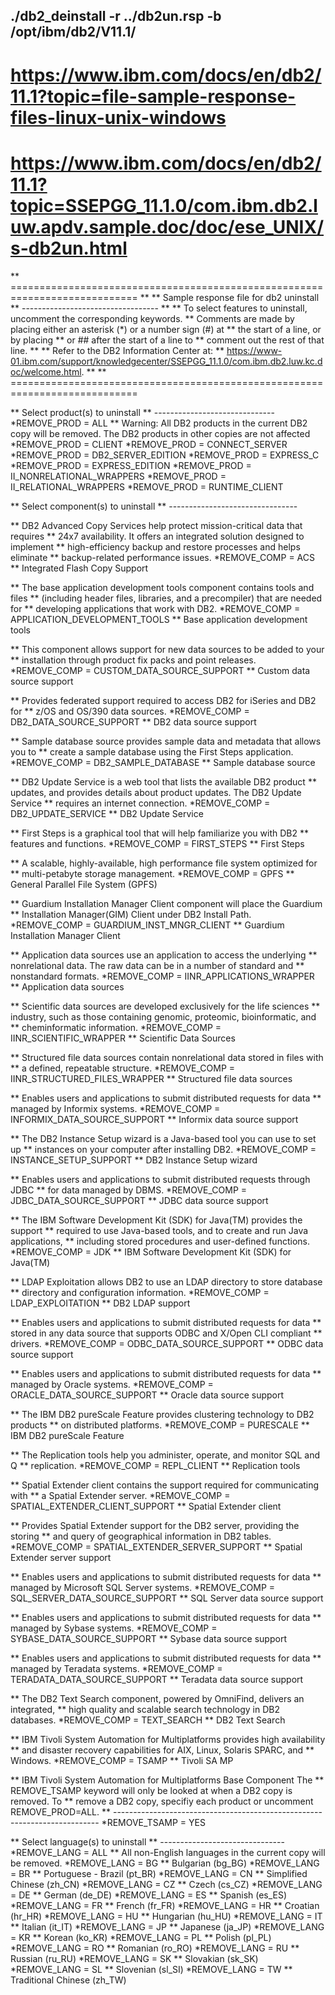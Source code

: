 ## ./db2_deinstall -r ../db2un.rsp -b /opt/ibm/db2/V11.1/

# https://www.ibm.com/docs/en/db2/11.1?topic=file-sample-response-files-linux-unix-windows

# https://www.ibm.com/docs/en/db2/11.1?topic=SSEPGG_11.1.0/com.ibm.db2.luw.apdv.sample.doc/doc/ese_UNIX/s-db2un.html 

** ============================================================================
**
** Sample response file for db2 uninstall
** ----------------------------------
**
** To select features to uninstall, uncomment the corresponding keywords.
** Comments are made by placing either an asterisk (*) or a number sign (#) at
** the start of a line, or by placing ** or ## after the start of a line to
** comment out the rest of that line.
**
** Refer to the DB2 Information Center at:
** https://www-01.ibm.com/support/knowledgecenter/SSEPGG_11.1.0/com.ibm.db2.luw.kc.doc/welcome.html.
**
** ============================================================================


** Select product(s) to uninstall
** ------------------------------
*REMOVE_PROD              = ALL                                 ** Warning: All DB2 products in the current DB2 copy will be removed. The DB2 products in other copies are not affected
*REMOVE_PROD              = CLIENT
*REMOVE_PROD              = CONNECT_SERVER
*REMOVE_PROD              = DB2_SERVER_EDITION
*REMOVE_PROD              = EXPRESS_C
*REMOVE_PROD              = EXPRESS_EDITION
*REMOVE_PROD              = II_NONRELATIONAL_WRAPPERS
*REMOVE_PROD              = II_RELATIONAL_WRAPPERS
*REMOVE_PROD              = RUNTIME_CLIENT

** Select component(s) to uninstall
** --------------------------------

** DB2 Advanced Copy Services help protect mission-critical data that requires
** 24x7 availability. It offers an integrated solution designed to implement
** high-efficiency backup and restore processes and helps eliminate
** backup-related performance issues.
*REMOVE_COMP              = ACS                                 ** Integrated Flash Copy Support

** The base application development tools component contains tools and files
** (including header files, libraries, and a precompiler) that are needed for
** developing applications that work with DB2.
*REMOVE_COMP              = APPLICATION_DEVELOPMENT_TOOLS       ** Base application development tools

** This component allows support for new data sources to be added to your
** installation through product fix packs and point releases.
*REMOVE_COMP              = CUSTOM_DATA_SOURCE_SUPPORT          ** Custom data source support

** Provides federated support required to access DB2 for iSeries and DB2 for
** z/OS and OS/390 data sources.
*REMOVE_COMP              = DB2_DATA_SOURCE_SUPPORT             ** DB2 data source support

** Sample database source provides sample data and metadata that allows you to
** create a sample database using the First Steps application.
*REMOVE_COMP              = DB2_SAMPLE_DATABASE                 ** Sample database source

** DB2 Update Service is a web tool that lists the available DB2 product
** updates, and provides details about product updates.  The DB2 Update Service
** requires an internet connection.
*REMOVE_COMP              = DB2_UPDATE_SERVICE                  ** DB2 Update Service

** First Steps is a graphical tool that will help familiarize you with DB2
** features and functions.
*REMOVE_COMP              = FIRST_STEPS                         ** First Steps

** A scalable, highly-available, high performance file system optimized for
** multi-petabyte storage management.
*REMOVE_COMP              = GPFS                                ** General Parallel File System (GPFS)

** Guardium Installation Manager Client component will place the Guardium
** Installation Manager(GIM) Client under DB2 Install Path.
*REMOVE_COMP              = GUARDIUM_INST_MNGR_CLIENT           ** Guardium Installation Manager Client

** Application data sources use an application to access the underlying
** nonrelational data.	The raw data can be in a number of standard and
** nonstandard formats.
*REMOVE_COMP              = IINR_APPLICATIONS_WRAPPER           ** Application data sources

** Scientific data sources are developed exclusively for the life sciences
** industry, such as those containing genomic, proteomic, bioinformatic, and
** cheminformatic information.
*REMOVE_COMP              = IINR_SCIENTIFIC_WRAPPER             ** Scientific Data Sources

** Structured file data sources contain nonrelational data stored in files with
** a defined, repeatable structure.
*REMOVE_COMP              = IINR_STRUCTURED_FILES_WRAPPER       ** Structured file data sources

** Enables users and applications to submit distributed requests for data
** managed by Informix systems.
*REMOVE_COMP              = INFORMIX_DATA_SOURCE_SUPPORT        ** Informix data source support

** The DB2 Instance Setup wizard is a Java-based tool you can use to set up
** instances on your computer after installing DB2.
*REMOVE_COMP              = INSTANCE_SETUP_SUPPORT              ** DB2 Instance Setup wizard

** Enables users and applications to submit distributed requests through JDBC
** for data managed by DBMS.
*REMOVE_COMP              = JDBC_DATA_SOURCE_SUPPORT            ** JDBC data source support

** The IBM Software Development Kit (SDK) for Java(TM) provides the support
** required to use Java-based tools, and to create and run Java applications,
** including stored procedures and user-defined functions.
*REMOVE_COMP              = JDK                                 ** IBM Software Development Kit (SDK) for Java(TM)

** LDAP Exploitation allows DB2 to use an LDAP directory to store database
** directory and configuration information.
*REMOVE_COMP              = LDAP_EXPLOITATION                   ** DB2 LDAP support

** Enables users and applications to submit distributed requests for data
** stored in any data source that supports ODBC and X/Open CLI compliant
** drivers.
*REMOVE_COMP              = ODBC_DATA_SOURCE_SUPPORT            ** ODBC data source support

** Enables users and applications to submit distributed requests for data
** managed by Oracle systems.
*REMOVE_COMP              = ORACLE_DATA_SOURCE_SUPPORT          ** Oracle data source support

** The IBM DB2 pureScale Feature provides clustering technology to DB2 products
** on distributed platforms.
*REMOVE_COMP              = PURESCALE                           ** IBM DB2 pureScale Feature

** The Replication tools help you administer, operate, and monitor SQL and Q
** replication.
*REMOVE_COMP              = REPL_CLIENT                         ** Replication tools

** Spatial Extender client contains the support required for communicating with
** a Spatial Extender server.
*REMOVE_COMP              = SPATIAL_EXTENDER_CLIENT_SUPPORT     ** Spatial Extender client

** Provides Spatial Extender support for the DB2 server, providing the storing
** and query of geographical information in DB2 tables.
*REMOVE_COMP              = SPATIAL_EXTENDER_SERVER_SUPPORT     ** Spatial Extender server support

** Enables users and applications to submit distributed requests for data
** managed by Microsoft SQL Server systems.
*REMOVE_COMP              = SQL_SERVER_DATA_SOURCE_SUPPORT      ** SQL Server data source support

** Enables users and applications to submit distributed requests for data
** managed by Sybase systems.
*REMOVE_COMP              = SYBASE_DATA_SOURCE_SUPPORT          ** Sybase data source support

** Enables users and applications to submit distributed requests for data
** managed by Teradata systems.
*REMOVE_COMP              = TERADATA_DATA_SOURCE_SUPPORT        ** Teradata data source support

** The DB2 Text Search component, powered by OmniFind, delivers an integrated,
** high quality and scalable search technology in DB2 databases.
*REMOVE_COMP              = TEXT_SEARCH                         ** DB2 Text Search

** IBM Tivoli System Automation for Multiplatforms provides high availability
** and disaster recovery capabilities for AIX, Linux, Solaris SPARC, and
** Windows.
*REMOVE_COMP              = TSAMP                               ** Tivoli SA MP


** IBM Tivoli System Automation for Multiplatforms Base Component The
** REMOVE_TSAMP keyword will only be looked at when a DB2 copy is removed. To
** remove a DB2 copy, specifiy each product or uncomment REMOVE_PROD=ALL.
** --------------------------------------------------------------------------
*REMOVE_TSAMP             = YES


** Select language(s) to uninstall
** -------------------------------
*REMOVE_LANG              = ALL             ** All non-English languages in the current copy will be removed.
*REMOVE_LANG              = BG              ** Bulgarian (bg_BG)
*REMOVE_LANG              = BR              ** Portuguese - Brazil (pt_BR)
*REMOVE_LANG              = CN              ** Simplified Chinese (zh_CN)
*REMOVE_LANG              = CZ              ** Czech (cs_CZ)
*REMOVE_LANG              = DE              ** German (de_DE)
*REMOVE_LANG              = ES              ** Spanish (es_ES)
*REMOVE_LANG              = FR              ** French (fr_FR)
*REMOVE_LANG              = HR              ** Croatian (hr_HR)
*REMOVE_LANG              = HU              ** Hungarian (hu_HU)
*REMOVE_LANG              = IT              ** Italian (it_IT)
*REMOVE_LANG              = JP              ** Japanese (ja_JP)
*REMOVE_LANG              = KR              ** Korean (ko_KR)
*REMOVE_LANG              = PL              ** Polish (pl_PL)
*REMOVE_LANG              = RO              ** Romanian (ro_RO)
*REMOVE_LANG              = RU              ** Russian (ru_RU)
*REMOVE_LANG              = SK              ** Slovakian (sk_SK)
*REMOVE_LANG              = SL              ** Slovenian (sl_SI)
*REMOVE_LANG              = TW              ** Traditional Chinese (zh_TW)
